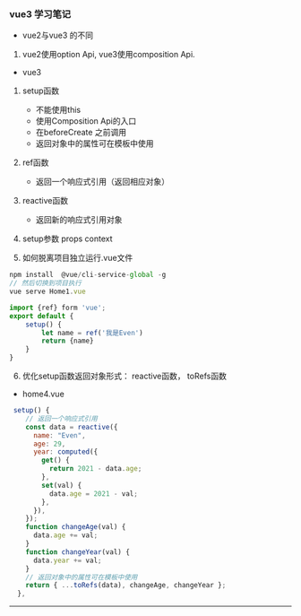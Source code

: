 ### vue3 学习笔记

- vue2与vue3 的不同
1. vue2使用option Api, vue3使用composition Api.

- vue3
1. setup函数
    - 不能使用this
    - 使用Composition Api的入口
    - 在beforeCreate 之前调用
    - 返回对象中的属性可在模板中使用

2. ref函数
    - 返回一个响应式引用（返回相应对象）

3. reactive函数
    - 返回新的响应式引用对象

4. setup参数 props context

5. 如何脱离项目独立运行.vue文件
```javascript
npm install  @vue/cli-service-global -g 
// 然后切换到项目执行
vue serve Home1.vue
```

```javascript
import {ref} form 'vue';
export default {
    setup() {
        let name = ref('我是Even')
        return {name}
    }
}
```

6. 优化setup函数返回对象形式： reactive函数， toRefs函数
- home4.vue
```javascript
 setup() {
    // 返回一个响应式引用
    const data = reactive({
      name: "Even",
      age: 29,
      year: computed({
        get() {
          return 2021 - data.age;
        },
        set(val) {
          data.age = 2021 - val;
        },
      }),
    });
    function changeAge(val) {
      data.age += val;
    }
    function changeYear(val) {
      data.year += val;
    }
    // 返回对象中的属性可在模板中使用
    return { ...toRefs(data), changeAge, changeYear };
  },

```

----
